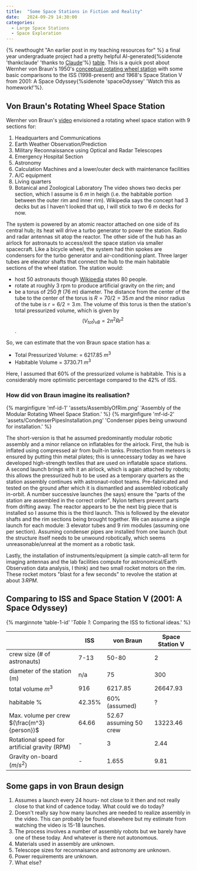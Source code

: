 ```yaml
---
title:  "Some Space Stations in Fiction and Reality"
date:   2024-09-29 14:30:00
categories:
  - Large Space Stations
  - Space Exploration
---
```

{% newthought "An earlier post in my teaching resources for" %} a final
year undergraduate project had a pretty helpful
AI-generated{%sidenote 'thankclaude' 'thanks to [Claude](claude.ai)'%}
[table](https://www.angadhn.com/online_textbooks/UG_final_year_project/#large-space-stations-modular-or-monolithic).
This is a quick post about Wernher von Braun's 1950's
[conceptual rotating wheel station](https://www.youtube.com/watch?v=5JJL8CUfF-o) with some basic comparisons
to the ISS (1998-present) and 1968's Space Station V from 2001: A Space
Odyssey{%sidenote 'spaceOdyssey' 'Watch this as homework!'%}.

## Von Braun's Rotating Wheel Space Station
Wernher von Braun's [video](https://www.youtube.com/watch?v=5JJL8CUfF-o) envisioned a rotating wheel
space station with 9 sections for:
1. Headquarters and Communications
2. Earth Weather Observation/Prediction
3. Military Reconnaissance using Optical and Radar Telescopes
4. Emergency Hospital Section
5. Astronomy
6. Calculation Machines and a lower/outer deck with maintenance facilities
7. A/C equipment
8. Living quarters
9. Botanical and Zoological Laboratory
The video shows two decks per section, which I assume is 6 $m$ in heigh (i.e. the habitable portion between the
outer rim and inner rim). Wikipedia says the concept had 3 decks but as I haven't looked that up, I will stick to two
6 $m$ decks for now.

The system is powered by an atomic reactor attached on one side of its central hub; its heat will drive a
turbo generator to power the station. Radio and radar antennas sit atop the reactor. The other side of the hub has
an airlock for astronauts to access/exit the space station via smaller spacecraft. Like a bicycle wheel, the system
had thin spokes are condensers for the turbo generator and air-conditioning plant. Three larger tubes are elevator
shafts that connect the hub to the main habitable sections of the wheel station. The station would:
- host 50 astronauts though [Wikipedia](https://en.wikipedia.org/wiki/Rotating_wheel_space_station#History) states 80 people.
- rotate at roughly 3 rpm to produce artificial gravity on the rim; and
- be a torus of 250 $ft$ (76  $m$) diameter. The distance from the center of the tube to the center of the torus is $R = 70/2 = 35 \, m$ and the minor radius of the tube is $r = 6/2 = 3 \, m$. The volume of this torus is then the station's total pressurized volume, which is given by $$(V_{tot})_{vB} = 2 {\pi^2} R {r^2}$$.

So, we can estimate that the von Braun space station has a:
- Total Pressurized Volume: = 6217.85 $m^3$
- Habitable Volume = 3730.71 $m^3$ 

Here, I assumed that 60% of the pressurized volume is habitable. This is a considerably more optimistic percentage
compared to the 42% of ISS.

### How did von Braun imagine its realisation?
{% marginfigure 'mf-id-1' 'assets/AssemblyOfRim.png' 'Assembly of the Modular Rotating Wheel Space Station.'  %}
{% marginfigure 'mf-id-2' 'assets/CondenserPipesInstallation.png' 'Condenser pipes being unwound for installation.'  %}

The short-version is that he assumed predominantly modular robotic assembly and a minor reliance on inflatables
for the airlock. First, the hub is inflated using compressed air from built-in tanks. Protection from meteors
is ensured by putting thin metal plates; this is unnecessary today as we have developed high-strength textiles
that are used on inflatable space stations. A second launch brings with it an airlock, which is again attached
by robots; this allows the pressurized hub to be used as a temporary quarters as the station assembly continues
with astronaut-robot teams.
Pre-fabricated and tested on the ground after which it is dismantled and assembled robotically in-orbit.
A number successive launches (he says) ensure the "parts of the station  are assembled in the correct order".
Nylon tethers prevent parts from drifting away. The reactor appears to be the next big piece that is installed
so I assume this is the third launch. This is followed by the elevator shafts and the rim sections being brought
together. We can assume a single launch for each module: $3$ elevator tubes and 9 rim modules (assuming one per
section). Assuming condenser pipes are installed from one launch (but the structure itself needs to be unwound robotically, which seems unreasonable/unreal at the moment as a robotic task.


Lastly, the installation of instruments/equipment (a simple catch-all term for imaging antennas and
the lab facilities compute for astronomical/Earth Observation data analysis, I think) and two small
rocket motors on the rim. These rocket motors "blast for a few seconds" to revolve the station at about
$3 \, RPM$. 

## Comparing to ISS and Space Station V (2001: A Space Odyssey)
{% marginnote 'table-1-id' '*Table 1*:  Comparing the ISS to fictional ideas.' %}

|                                              | ISS    | von Braun              | Space Station V |
| -------------------------------------------- | ------ | ---------------------- | --------------- |
| crew size (# of astronauts)                  | 7-13   | 50-80                  | 2               |
| diameter of the station (m)                  | n/a    | 75                     | 300             |
| total volume $m^3$                           | 916    | 6217.85                | 26647.93        |
| habitable %                                  | 42.35% | 60% (assumed)          | ?               |
| Max. volume per crew $(\frac{m^3}{person})$  | 64.66  | 52.67 assuming 50 crew | 13223.46        |
| Rotational speed for artificial gravity (RPM)|  -     | 3                      | 2.44            |
| Gravity on-board  ($m/s^2$)                  |  -     | 1.655                  | 9.81            |

## Some gaps in von Braun design
1. Assumes a launch every 24 hours- not close to it then and not really close to that kind of cadence today. What could we do today?
2. Doesn't really say how many launches are needed to realize assembly in the video. This can probably be found elsewhere but my estimate from watching the video is 15-18 launches.
3. The process involves a number of assembly robots but we barely have one of these today. And whatever is there not autonomous.
4. Materials used in assembly are unknown.
5. Telescope sizes for reconnaisance and astronomy are unknown.
6. Power requirements are unknown.
7. What else?
